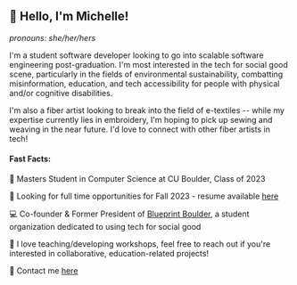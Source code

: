 ## 👋 Hello, I'm Michelle!
_pronouns: she/her/hers_

I'm a student software developer looking to go into scalable software engineering post-graduation. I'm most interested in the tech for social good scene, particularly in the fields of environmental sustainability, combatting misinformation, education, and tech accessibility for people with physical and/or cognitive disabilities. 

I'm also a fiber artist looking to break into the field of e-textiles -- while my expertise currently lies in embroidery, I'm hoping to pick up sewing and weaving in the near future. I'd love to connect with other fiber artists in tech!

#### Fast Facts:

:school: Masters Student in Computer Science at CU Boulder, Class of 2023

:eyes: Looking for full time opportunities for Fall 2023 - resume available [here](http://michelletran.me/resources/resume.pdf)

:computer: Co-founder & Former President of [Blueprint Boulder](https://blueprintboulder.org), a student organization dedicated to using tech for social good

:apple: I love teaching/developing workshops, feel free to reach out if you're interested in collaborative, education-related projects!

:email: Contact me [here](mailto:michelle.h.tran@colorado.edu)
